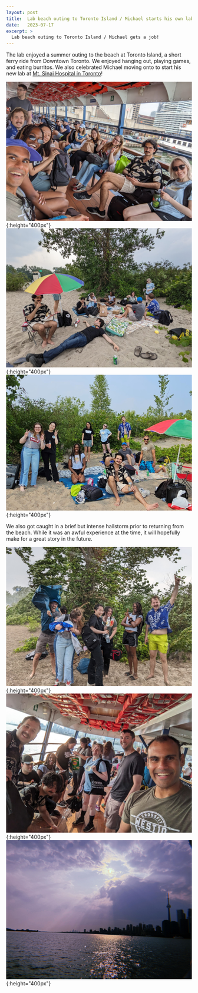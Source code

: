 ```yaml
---
layout: post
title:  Lab beach outing to Toronto Island / Michael starts his own lab!
date:   2023-07-17
excerpt: >
  Lab beach outing to Toronto Island / Michael gets a job!
---
```


The lab enjoyed a summer outing to the beach at Toronto Island, a short ferry ride from Downtown Toronto. We enjoyed hanging out, playing games, and eating burritos. We also celebrated Michael moving onto to start his new lab at [Mt. Sinai Hospital in Toronto](https://wainberglab.org/)! 

![ferry_to_island](/images/lab_fun/summer_2023/ferry_to_island.jpg "ferry_to_island"){:height="400px"}
![beach_time](/images/lab_fun/summer_2023/beach_time.jpg "beach_time"){:height="400px"}
![triplab_lab_photo_2023_v2](/images/lab_fun/summer_2023/triplab_lab_photo_2023_v2.jpg "triplab_lab_photo_2023_v2"){:height="400px"}

We also got caught in a brief but intense hailstorm prior to returning from the beach. While it was an awful experience at the time, it will hopefully make for a great story in the future.

![mid_storm](/images/lab_fun/summer_2023/mid_storm.jpg "mid_storm"){:height="400px"}
![ferry_from_island](/images/lab_fun/summer_2023/ferry_from_island.jpg "ferry_from_island"){:height="400px"}
![toronto_skyline](/images/lab_fun/summer_2023/toronto_skyline.jpg "toronto_skyline"){:height="400px"}
